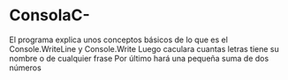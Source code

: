 # ConsolaC-
El programa explica unos conceptos básicos de lo que es el Console.WriteLine y Console.Write
Luego caculara cuantas letras tiene su nombre o de cualquier frase 
Por último hará una pequeña suma de dos números 
